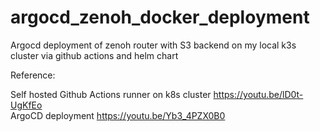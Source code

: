 # argocd_zenoh_docker_deployment

Argocd deployment of zenoh router with S3 backend on my local k3s cluster via github actions and helm chart


Reference:

Self hosted Github Actions runner on k8s cluster https://youtu.be/lD0t-UgKfEo <br>
ArgoCD deployment https://youtu.be/Yb3_4PZX0B0
